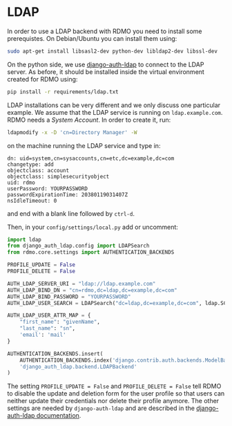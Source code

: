 # LDAP

In order to use a LDAP backend with RDMO you need to install some prerequistes. On Debian/Ubuntu you can install them using:

```bash
sudo apt-get install libsasl2-dev python-dev libldap2-dev libssl-dev
```

On the python side, we use [django-auth-ldap](https://pypi.org/project/django-auth-ldap) to connect to the LDAP server. As before, it should be installed inside the virtual environment created for RDMO using:

```bash
pip install -r requirements/ldap.txt
```

LDAP installations can be very different and we only discuss one particular example. We assume that the LDAP service is running on `ldap.example.com`. RDMO needs a *System Account*. In order to create it, run:

```bash
ldapmodify -x -D 'cn=Directory Manager' -W
```

on the machine running the LDAP service and type in:

```
dn: uid=system,cn=sysaccounts,cn=etc,dc=example,dc=com
changetype: add
objectclass: account
objectclass: simplesecurityobject
uid: rdmo
userPassword: YOURPASSWORD
passwordExpirationTime: 20380119031407Z
nsIdleTimeout: 0
```

and end with a blank line followed by `ctrl-d`.

Then, in your `config/settings/local.py` add or uncomment:

```python
import ldap
from django_auth_ldap.config import LDAPSearch
from rdmo.core.settings import AUTHENTICATION_BACKENDS

PROFILE_UPDATE = False
PROFILE_DELETE = False

AUTH_LDAP_SERVER_URI = "ldap://ldap.example.com"
AUTH_LDAP_BIND_DN = "cn=rdmo,dc=ldap,dc=example,dc=com"
AUTH_LDAP_BIND_PASSWORD = "YOURPASSWORD"
AUTH_LDAP_USER_SEARCH = LDAPSearch("dc=ldap,dc=example,dc=com", ldap.SCOPE_SUBTREE, "(uid=%(user)s)")

AUTH_LDAP_USER_ATTR_MAP = {
    "first_name": "givenName",
    "last_name": "sn",
    'email': 'mail'
}

AUTHENTICATION_BACKENDS.insert(
    AUTHENTICATION_BACKENDS.index('django.contrib.auth.backends.ModelBackend'),
    'django_auth_ldap.backend.LDAPBackend'
)
```

The setting `PROFILE_UPDATE = False` and `PROFILE_DELETE = False` tell RDMO to disable the update and deletion form for the user profile so that users can neither update their credentials nor delete their profile anymore. The other settings are needed by `django-auth-ldap` and are described in the [django-auth-ldap documentation](https://pypi.org/project/django-auth-ldap).
